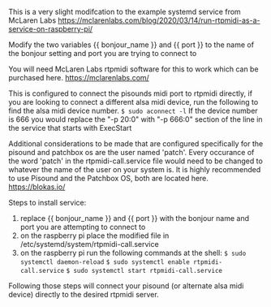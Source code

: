 This is a very slight modifcation to the example systemd service from McLaren Labs
https://mclarenlabs.com/blog/2020/03/14/run-rtpmidi-as-a-service-on-raspberry-pi/

Modify the two variables {{ bonjour_name }} and {{ port }} to the name of the bonjour setting and port you are trying to connect to    

You will need McLaren Labs rtpmidi software for this to work which can be purchased here.
https://mclarenlabs.com/

This is configured to connect the pisounds midi port to rtpmidi directly, if you are looking to connect a different alsa midi device, run the following to find the alsa midi device number.
      `$ sudo aconnect -l`
If the device number is 666 you would replace the "-p 20:0" with "-p 666:0" section of the line in the service that starts with ExecStart  

Additional considerations to be made that are configured specifically for the pisound and patchbox os are the user named 'patch'. Every occurance of the word 'patch' in the rtpmidi-call.service file would need to be changed to whatever the name of the user on your system is.
It is highly recommended to use Pisound and the Patchbox OS, both are located here.
https://blokas.io/

Steps to install service:
  1. replace {{ bonjour_name }} and {{ port }} with the bonjour name and port you are attempting to connect to
  2. on the raspberry pi place the modified file in /etc/systemd/system/rtpmidi-call.service
  3. on the raspberry pi run the following commands at the shell:
      `$ sudo systemctl daemon-reload`
      `$ sudo systemctl enable rtpmidi-call.service`
      `$ sudo systemctl start rtpmidi-call.service`
 
 Following those steps will connect your pisound (or alternate alsa midi device) directly to the desired rtpmidi server. 
